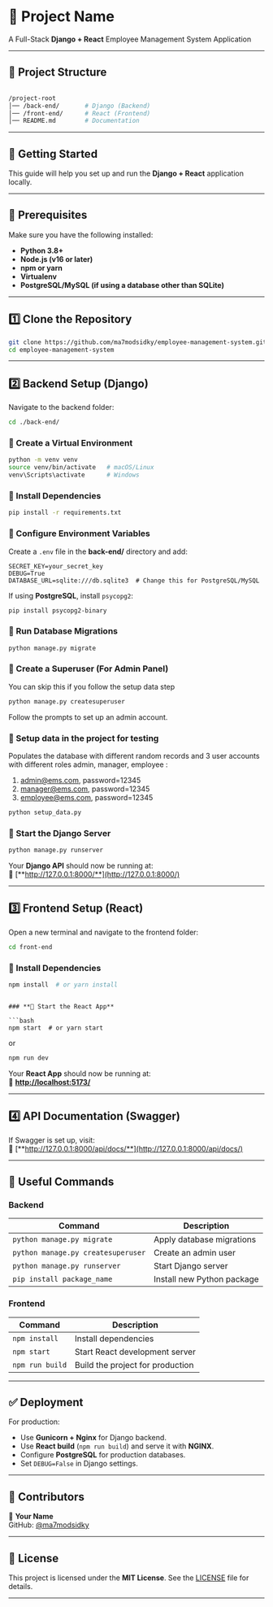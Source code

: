 
# **📌 Project Name**
A Full-Stack **Django + React** Employee Management System Application

---

## **📂 Project Structure**


````bash

/project-root
│── /back-end/       # Django (Backend)
│── /front-end/      # React (Frontend)
│── README.md        # Documentation
````

---

## **🚀 Getting Started**
This guide will help you set up and run the **Django + React** application locally.

---

## **🔹 Prerequisites**
Make sure you have the following installed:

- **Python 3.8+**  
- **Node.js (v16 or later)**  
- **npm or yarn**  
- **Virtualenv**  
- **PostgreSQL/MySQL (if using a database other than SQLite)**  

---

## **1️⃣ Clone the Repository**
```bash
git clone https://github.com/ma7modsidky/employee-management-system.git
cd employee-management-system
````

---

## **2️⃣ Backend Setup (Django)**

Navigate to the backend folder:

```bash
cd ./back-end/
```

### **📌 Create a Virtual Environment**

```bash
python -m venv venv
source venv/bin/activate   # macOS/Linux
venv\Scripts\activate      # Windows
```

### **📌 Install Dependencies**

```bash
pip install -r requirements.txt
```

### **📌 Configure Environment Variables**

Create a `.env` file in the **back-end/** directory and add:

```
SECRET_KEY=your_secret_key
DEBUG=True
DATABASE_URL=sqlite:///db.sqlite3  # Change this for PostgreSQL/MySQL
```

If using **PostgreSQL**, install `psycopg2`:

```bash
pip install psycopg2-binary
```

### **📌 Run Database Migrations**

```bash
python manage.py migrate
```

### **📌 Create a Superuser (For Admin Panel)**
You can skip this if you follow the setup data step

```bash
python manage.py createsuperuser
```

Follow the prompts to set up an admin account.

### **📌 Setup data in the project for testing**
Populates the database with different random records and 3 user accounts with different roles admin, manager, employee :
1. admin@ems.com, password=12345
1. manager@ems.com, password=12345
1. employee@ems.com, password=12345


```bash
python setup_data.py
```

### **📌 Start the Django Server**

```bash
python manage.py runserver
```

Your **Django API** should now be running at:\
📌 [**http://127.0.0.1:8000/**](http://127.0.0.1:8000/)

---

## **3️⃣ Frontend Setup (React)**

Open a new terminal and navigate to the frontend folder:

```bash
cd front-end
```

### **📌 Install Dependencies**

```bash
npm install  # or yarn install
```

<!-- ### **📌 Create a **``** File**

Create a `.env` file in the **front-end/** directory and add:

```
REACT_APP_BACKEND_URL=http://127.0.0.1:8000 -->
```

### **📌 Start the React App**

```bash
npm start  # or yarn start
```
or 

```bash
npm run dev  
```

Your **React App** should now be running at:\
📌 [**http://localhost:5173/**](http://localhost:5173/)

---

## **4️⃣ API Documentation (Swagger)**

If Swagger is set up, visit:\
📌 [**http://127.0.0.1:8000/api/docs/**](http://127.0.0.1:8000/api/docs/)

---

## **🔹 Useful Commands**

### **Backend**

| Command                            | Description                |
| ---------------------------------- | -------------------------- |
| `python manage.py migrate`         | Apply database migrations  |
| `python manage.py createsuperuser` | Create an admin user       |
| `python manage.py runserver`       | Start Django server        |
| `pip install package_name`         | Install new Python package |

### **Frontend**

| Command         | Description                      |
| --------------- | -------------------------------- |
| `npm install`   | Install dependencies             |
| `npm start`     | Start React development server   |
| `npm run build` | Build the project for production |

---

## **✅ Deployment**

For production:

- Use **Gunicorn + Nginx** for Django backend.
- Use **React build** (`npm run build`) and serve it with **NGINX**.
- Configure **PostgreSQL** for production databases.
- Set `DEBUG=False` in Django settings.

---

## **📌 Contributors**

👤 **Your Name**\
GitHub: [@ma7modsidky](https://github.com/ma7modsidky)

---

## **📜 License**

This project is licensed under the **MIT License**. See the [LICENSE](LICENSE) file for details.

---

